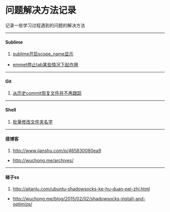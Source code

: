 问题解决方法记录
================

记录一些学习过程遇到的问题的解决方法

---

#### Sublime
1. [sublime开启scope_name显示](./sublime/show_scope_name.md)
- [emmet停止tab某些情况下起作用](./sublime/disable_emmet_tab.md)

---

#### Git
1. [从历史commit恢复文件并不再跟踪](./git/git_update-index.md)

---

#### Shell
1. [批量修改文件夹名字](./shell/rename_folder.md)

---

#### 搭博客

1. http://www.jianshu.com/p/465830080ea9
- http://wuchong.me/archives/

---

#### 梯子ss

1. http://aitanlu.com/ubuntu-shadowsocks-ke-hu-duan-pei-zhi.html
- http://wuchong.me/blog/2015/02/02/shadowsocks-install-and-optimize/
